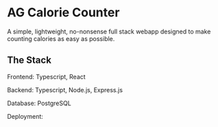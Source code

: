 # AG Calorie Counter

A simple, lightweight, no-nonsense full stack webapp designed to make counting calories as easy as possible.

## The Stack

Frontend: Typescript, React

Backend: Typescript, Node.js, Express.js

Database: PostgreSQL

Deployment:
